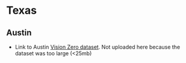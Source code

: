 # Texas

## Austin
- Link to Austin [Vision Zero dataset](https://data.austintexas.gov/Transportation-and-Mobility/Vision-Zero-Crash-Report-Data/y2wy-tgr5). Not uploaded here because the dataset was too large (<25mb)
